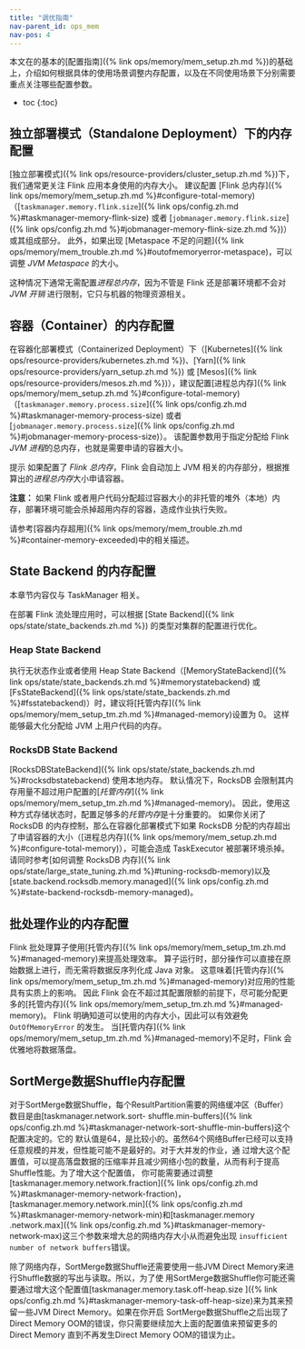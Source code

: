 ```yaml
---
title: "调优指南"
nav-parent_id: ops_mem
nav-pos: 4
---
```

<!--
Licensed to the Apache Software Foundation (ASF) under one
or more contributor license agreements.  See the NOTICE file
distributed with this work for additional information
regarding copyright ownership.  The ASF licenses this file
to you under the Apache License, Version 2.0 (the
"License"); you may not use this file except in compliance
with the License.  You may obtain a copy of the License at

  http://www.apache.org/licenses/LICENSE-2.0

Unless required by applicable law or agreed to in writing,
software distributed under the License is distributed on an
"AS IS" BASIS, WITHOUT WARRANTIES OR CONDITIONS OF ANY
KIND, either express or implied.  See the License for the
specific language governing permissions and limitations
under the License.
-->

本文在的基本的[配置指南]({% link ops/memory/mem_setup.zh.md %})的基础上，介绍如何根据具体的使用场景调整内存配置，以及在不同使用场景下分别需要重点关注哪些配置参数。

* toc
{:toc}

<a name="configure-memory-for-standalone-deployment" />

## 独立部署模式（Standalone Deployment）下的内存配置

[独立部署模式]({% link ops/resource-providers/cluster_setup.zh.md %})下，我们通常更关注 Flink 应用本身使用的内存大小。
建议配置 [Flink 总内存]({% link ops/memory/mem_setup.zh.md %}#configure-total-memory)（[`taskmanager.memory.flink.size`]({% link ops/config.zh.md %}#taskmanager-memory-flink-size) 或者 [`jobmanager.memory.flink.size`]({% link ops/config.zh.md %}#jobmanager-memory-flink-size.zh.md %})）或其组成部分。
此外，如果出现 [Metaspace 不足的问题]({% link ops/memory/mem_trouble.zh.md %}#outofmemoryerror-metaspace)，可以调整 *JVM Metaspace* 的大小。

这种情况下通常无需配置*进程总内存*，因为不管是 Flink 还是部署环境都不会对 *JVM 开销* 进行限制，它只与机器的物理资源相关。

<a name="configure-memory-for-containers" />

## 容器（Container）的内存配置

在容器化部署模式（Containerized Deployment）下（[Kubernetes]({% link ops/resource-providers/kubernetes.zh.md %})、[Yarn]({% link ops/resource-providers/yarn_setup.zh.md %}) 或 [Mesos]({% link ops/resource-providers/mesos.zh.md %})），建议配置[进程总内存]({% link ops/memory/mem_setup.zh.md %}#configure-total-memory)（[`taskmanager.memory.process.size`]({% link ops/config.zh.md %}#taskmanager-memory-process-size) 或者 [`jobmanager.memory.process.size`]({% link ops/config.zh.md %}#jobmanager-memory-process-size)）。
该配置参数用于指定分配给 Flink *JVM 进程*的总内存，也就是需要申请的容器大小。

<span class="label label-info">提示</span>
如果配置了 *Flink 总内存*，Flink 会自动加上 JVM 相关的内存部分，根据推算出的*进程总内存*大小申请容器。

<div class="alert alert-warning">
  <strong>注意：</strong> 如果 Flink 或者用户代码分配超过容器大小的非托管的堆外（本地）内存，部署环境可能会杀掉超用内存的容器，造成作业执行失败。
</div>

请参考[容器内存超用]({% link ops/memory/mem_trouble.zh.md %}#container-memory-exceeded)中的相关描述。

<a name="configure-memory-for-state-backends" />

## State Backend 的内存配置

本章节内容仅与 TaskManager 相关。

在部署 Flink 流处理应用时，可以根据 [State Backend]({% link ops/state/state_backends.zh.md %}) 的类型对集群的配置进行优化。

### Heap State Backend

执行无状态作业或者使用 Heap State Backend（[MemoryStateBackend]({% link ops/state/state_backends.zh.md %}#memorystatebackend)
或 [FsStateBackend]({% link ops/state/state_backends.zh.md %}#fsstatebackend)）时，建议将[托管内存]({% link ops/memory/mem_setup_tm.zh.md %}#managed-memory)设置为 0。
这样能够最大化分配给 JVM 上用户代码的内存。

### RocksDB State Backend

[RocksDBStateBackend]({% link ops/state/state_backends.zh.md %}#rocksdbstatebackend) 使用本地内存。
默认情况下，RocksDB 会限制其内存用量不超过用户配置的[*托管内存*]({% link ops/memory/mem_setup_tm.zh.md %}#managed-memory)。
因此，使用这种方式存储状态时，配置足够多的*托管内存*是十分重要的。
如果你关闭了 RocksDB 的内存控制，那么在容器化部署模式下如果 RocksDB 分配的内存超出了申请容器的大小（[进程总内存]({% link ops/memory/mem_setup.zh.md %}#configure-total-memory)），可能会造成 TaskExecutor 被部署环境杀掉。
请同时参考[如何调整 RocksDB 内存]({% link ops/state/large_state_tuning.zh.md %}#tuning-rocksdb-memory)以及 [state.backend.rocksdb.memory.managed]({% link ops/config.zh.md %}#state-backend-rocksdb-memory-managed)。

<a name="configure-memory-for-batch-jobs" />

## 批处理作业的内存配置

Flink 批处理算子使用[托管内存]({% link ops/memory/mem_setup_tm.zh.md %}#managed-memory)来提高处理效率。
算子运行时，部分操作可以直接在原始数据上进行，而无需将数据反序列化成 Java 对象。
这意味着[托管内存]({% link ops/memory/mem_setup_tm.zh.md %}#managed-memory)对应用的性能具有实质上的影响。
因此 Flink 会在不超过其配置限额的前提下，尽可能分配更多的[托管内存]({% link ops/memory/mem_setup_tm.zh.md %}#managed-memory)。
Flink 明确知道可以使用的内存大小，因此可以有效避免 `OutOfMemoryError` 的发生。
当[托管内存]({% link ops/memory/mem_setup_tm.zh.md %}#managed-memory)不足时，Flink 会优雅地将数据落盘。

## SortMerge数据Shuffle内存配置

对于SortMerge数据Shuffle，每个ResultPartition需要的网络缓冲区（Buffer）数目是由[taskmanager.network.sort-
shuffle.min-buffers]({% link ops/config.zh.md %}#taskmanager-network-sort-shuffle-min-buffers)这个配置决定的。它的
默认值是64，是比较小的。虽然64个网络Buffer已经可以支持任意规模的并发，但性能可能不是最好的。对于大并发的作业，通
过增大这个配置值，可以提高落盘数据的压缩率并且减少网络小包的数量，从而有利于提高Shuffle性能。为了增大这个配置值，
你可能需要通过调整[taskmanager.memory.network.fraction]({% link ops/config.zh.md %}#taskmanager-memory-network-fraction)，
[taskmanager.memory.network.min]({% link ops/config.zh.md %}#taskmanager-memory-network-min)和[taskmanager.memory
.network.max]({% link ops/config.zh.md %}#taskmanager-memory-network-max)这三个参数来增大总的网络内存大小从而避免出现
`insufficient number of network buffers`错误。

除了网络内存，SortMerge数据Shuffle还需要使用一些JVM Direct Memory来进行Shuffle数据的写出与读取。所以，为了使
用SortMerge数据Shuffle你可能还需要通过增大这个配置值[taskmanager.memory.task.off-heap.size
]({% link ops/config.zh.md %}#taskmanager-memory-task-off-heap-size)来为其来预留一些JVM Direct Memory。如果在你开启
SortMerge数据Shuffle之后出现了Direct Memory OOM的错误，你只需要继续加大上面的配置值来预留更多的Direct Memory
直到不再发生Direct Memory OOM的错误为止。
